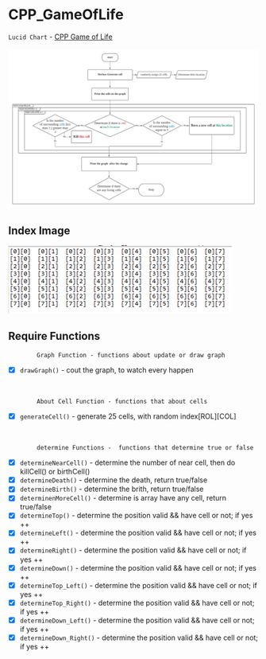 # CPP_GameOfLife


`Lucid Chart` - [CPP Game of Life](https://lucid.app/lucidchart/99aec52f-19a8-41a2-9398-1c6e92c4c090/edit?beaconFlowId=F92CA501A1A26C7B&page=0_0# "game_of_life")
<br>
<br>
<img src = "https://github.com/err03/CPP_GameOfLife/blob/test-file/flowchart_gameOfLife.png" alt="flowchart" title="game of life">

## Index Image <br>
<img src = "https://github.com/err03/CPP_GameOfLife/blob/test-file/array_8_8.PNG" alt="8*8" title="8*8">

## Require Functions
            Graph Function - functions about update or draw graph
 - [x] `drawGraph()` - cout the graph, to watch every happen
 <br>

            About Cell Function - functions that about cells
 - [x] `generateCell()` - generate 25 cells, with random index[ROL][COL]
<br>


            determine Functions -  functions that determine true or false
 - [x] `determineNearCell()` - determine the number of near cell, then do killCell() or birthCell()
 - [x] `determineDeath()` - determine the death, return true/false
 - [x] `determineBirth()` - determine the brith, return true/false
 - [x] `determinenMoreCell()` - determine is array have any cell, return true/false
 - [x] `determineTop()` - determine the position valid && have cell or not; if yes ++
 - [x] `determineLeft()` - determine the position valid && have cell or not; if yes ++
 - [x] `determineRight()` - determine the position valid && have cell or not; if yes ++
 - [x] `determineDown()` - determine the position valid && have cell or not; if yes ++
 - [x] `determineTop_Left()` - determine the position valid && have cell or not; if yes ++
 - [x] `determineTop_Right()` - determine the position valid && have cell or not; if yes ++
 - [x] `determineDown_Left()` - determine the position valid && have cell or not; if yes ++
 - [x] `determineDown_Right()` - determine the position valid && have cell or not; if yes ++
<br>
